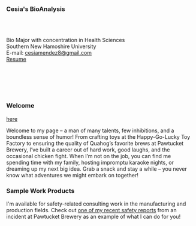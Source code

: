 ### Cesia's BioAnalysis 
<br/>
<br/>

Bio Major with concentration in Health Sciences<br/>
Southern New Hamoshire University<br/>
E-mail: cesiamendez8@gmail.com<br/>
[Resume](https://agmath.github.io/PagesBasic/SiteFiles/Resume/peter_resume.html)

<br/>
<br/>
<br/>
<br/>

### Welcome

[here](https://Cmendez27.github.io/BioStatisticsAnalysis/PalmerPenguins_Initial.html)

Welcome to my page – a man of many talents, few inhibitions, and a boundless sense of humor! From crafting toys at the Happy-Go-Lucky Toy Factory to ensuring the quality of Quahog’s favorite brews at Pawtucket Brewery, I’ve built a career out of hard work, good laughs, and the occasional chicken fight. When I’m not on the job, you can find me spending time with my family, hosting impromptu karaoke nights, or dreaming up my next big idea. Grab a snack and stay a while – you never know what adventures we might embark on together!

### Sample Work Products

I'm available for safety-related consulting work in the manufacturing and production fields. Check out [one of my recent safety reports](https://agmath.github.io/PagesBasic/SiteFiles/SampleSafetyReport.html) from an incident at Pawtucket Brewery as an example of what I can do for you!
